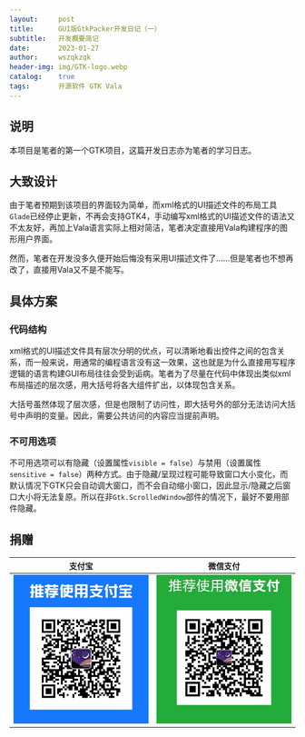 ```yaml
---
layout:     post
title:      GUI版GtkPacker开发日记（一）
subtitle:   开发概要简记
date:       2023-01-27
author:     wszqkzqk
header-img: img/GTK-logo.webp
catalog:    true
tags:       开源软件 GTK Vala
---
```


## 说明

本项目是笔者的第一个GTK项目，这篇开发日志亦为笔者的学习日志。

## 大致设计

由于笔者预期到该项目的界面较为简单，而xml格式的UI描述文件的布局工具`Glade`已经停止更新，不再会支持GTK4，手动编写xml格式的UI描述文件的语法又不太友好，再加上Vala语言实际上相对简洁，笔者决定直接用Vala构建程序的图形用户界面。

然而，笔者在开发没多久便开始后悔没有采用UI描述文件了……但是笔者也不想再改了，直接用Vala又不是不能写。

## 具体方案

### 代码结构

xml格式的UI描述文件具有层次分明的优点，可以清晰地看出控件之间的包含关系，而一般来说，用通常的编程语言没有这一效果，这也就是为什么直接用写程序逻辑的语言构建GUI布局往往会受到诟病。笔者为了尽量在代码中体现出类似xml布局描述的层次感，用大括号将各大组件扩出，以体现包含关系。

大括号虽然体现了层次感，但是也限制了访问性，即大括号外的部分无法访问大括号中声明的变量。因此，需要公共访问的内容应当提前声明。

### 不可用选项

不可用选项可以有隐藏（设置属性`visible = false`）与禁用（设置属性`sensitive = false`）两种方式。由于隐藏/呈现过程可能导致窗口大小变化，而默认情况下GTK只会自动调大窗口，而不会自动缩小窗口，因此显示/隐藏之后窗口大小将无法复原。所以在非`Gtk.ScrolledWindow`部件的情况下，最好不要用部件隐藏。

## 捐赠

|  **支付宝**  |  **微信支付**  |
|  :----:  |  :----:  |
|  [![](/img/donate-alipay.webp)](/img/donate-alipay.webp)  |  [![](/img/donate-wechatpay.webp)](/img/donate-wechatpay.webp)  |
